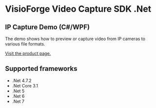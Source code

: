 ﻿# VisioForge Video Capture SDK .Net

## IP Capture Demo (C#/WPF)

The demo shows how to preview or capture video from IP cameras to various file formats. 

[Visit the product page.](https://www.visioforge.com/video-capture-sdk-net)

## Supported frameworks

* .Net 4.7.2
* .Net Core 3.1
* .Net 5
* .Net 6
* .Net 7